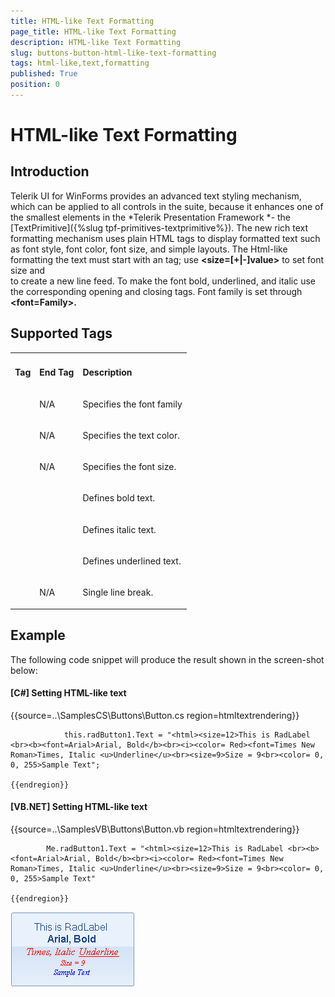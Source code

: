 ```yaml
---
title: HTML-like Text Formatting
page_title: HTML-like Text Formatting
description: HTML-like Text Formatting
slug: buttons-button-html-like-text-formatting
tags: html-like,text,formatting
published: True
position: 0
---
```


# HTML-like Text Formatting



## Introduction



Telerik UI for WinForms provides an advanced text styling mechanism, which can be applied to all controls in the suite, because it enhances one
          of the smallest elements in the *Telerik Presentation Framework *- the
          [TextPrimitive]({%slug tpf-primitives-textprimitive%}). The new rich text formatting mechanism uses plain HTML tags to display
          formatted text such as font style, font color, font size, and simple layouts. The Html-like formatting the text must start with an
          __<html>__ tag; use __<size=[+|-]value>__ to set font size and
          __<br>__ to create a new line feed. To make the font bold, underlined, and italic use the corresponding opening
          and closing tags. Font family is set through __<font=Family>.__ 
        

## Supported Tags 


<table><th><tr><td>

<b> Tag </b></td><td>

<b> End Tag </b></td><td>

<b>Description</b></td></tr></th><tr><td>

<b><font></b></td><td>

N/A</td><td>

Specifies the font family</td></tr><tr><td>

<b><color></b></td><td>

N/A</td><td>

Specifies the text color.</td></tr><tr><td>

<b><size></b></td><td>

N/A</td><td>

Specifies the font size.</td></tr><tr><td>

<b>
                  <b>
                </b></td><td>

<b></b></b></td><td>

Defines bold text.</td></tr><tr><td>

<b><i></b></td><td>

<b></i></b></td><td>

Defines italic text.</td></tr><tr><td>

<b><u></b></td><td>

<b></u></b></td><td>

Defines underlined text.</td></tr><tr><td>

<b><br></b></td><td>

N/A</td><td>

Single line break.</td></tr></table>

## Example

The following code snippet will produce the result shown in the screen-shot below:

#### __[C#] Setting HTML-like text__

{{source=..\SamplesCS\Buttons\Button.cs region=htmltextrendering}}
	
	            this.radButton1.Text = "<html><size=12>This is RadLabel <br><b><font=Arial>Arial, Bold</b><br><i><color= Red><font=Times New Roman>Times, Italic <u>Underline</u><br><size=9>Size = 9<br><color= 0, 0, 255>Sample Text";
	
	{{endregion}}



#### __[VB.NET] Setting HTML-like text__

{{source=..\SamplesVB\Buttons\Button.vb region=htmltextrendering}}
	
	        Me.radButton1.Text = "<html><size=12>This is RadLabel <br><b><font=Arial>Arial, Bold</b><br><i><color= Red><font=Times New Roman>Times, Italic <u>Underline</u><br><size=9>Size = 9<br><color= 0, 0, 255>Sample Text"
	
	{{endregion}}

![buttons-button-html-like-text-formatting 001](images/buttons-button-html-like-text-formatting001.png)
